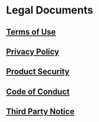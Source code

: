# Legal Documents

## [Terms of Use](https://github.com/deepq-group/ai-platform-docs/tree/1fba396493f64e2da0d065ae1dc06531dcf302aa/_minio/aim-assets/legal/AI%20Platform%20使用條款_CHT_20200720.pdf)

## [Privacy Policy](https://github.com/deepq-group/ai-platform-docs/tree/1fba396493f64e2da0d065ae1dc06531dcf302aa/_minio/aim-assets/legal/AI%20Platform_隱私權政策_CHT_20180525.pdf)

## [Product Security](https://github.com/deepq-group/ai-platform-docs/tree/1fba396493f64e2da0d065ae1dc06531dcf302aa/_minio/aim-assets/legal/AI%20Platform_產品安全性_EN_20161209.pdf)

## [Code of Conduct](https://github.com/deepq-group/ai-platform-docs/tree/1fba396493f64e2da0d065ae1dc06531dcf302aa/_minio/aim-assets/legal/AI%20Platform_行為守則_20110308.pdf)

## [Third Party Notice](https://github.com/deepq-group/ai-platform-docs/tree/1fba396493f64e2da0d065ae1dc06531dcf302aa/_minio/aim-assets/legal/AI%20Platform_第三方授權提示.txt)

